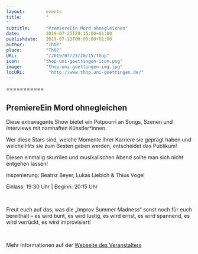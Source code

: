 ```yaml
---
layout:        events
title:         "
"
subtitle:      "PremiereEin Mord ohnegleichen"
date:          2019-07-23T20:15:00+01:00
publishdate:   2019-07-13T00:00:00+01:00
author:        "ThOP"
place:         "ThOP"
URL:           "/2019/07/23/20/15/thop"
icon:         "thop-uni-goettingen-icon.png"
image:         "thop-uni-goettingen-img.jpg"
locURL:         "http://www.thop.uni-goettingen.de/"
---
```




===========

PremiereEin Mord ohnegleichen
-----------





Diese extravagante Show bietet ein Potpourri an Songs, Szenen und Interviews mit namhaften Künstler*innen. 

Wer diese Stars sind, welche Momente ihrer Karriere sie geprägt haben und welche Hits sie zum Besten geben werden, entscheidet das Publikum! 

Diesen einmalig skurrilen und musikalischen Abend sollte man sich nicht entgehen lassen!

Inszenierung: Beatriz Beyer, Lukas Liebich & Thius Vogel

Einlass: 19:30 Uhr | Beginn: 20:15 Uhr

 



Freut euch auf das, was die „Improv Summer Madness“ sonst noch für euch bereithält – es wird bunt, es wird lustig, es wird ernst, es wird spannend, es wird verrückt, es wird improvisiert! 

 



Mehr Informationen auf der [Webseite des Veranstalters](http://www.thop.uni-goettingen.de/http://www.thop.uni-goettingen.de/sommer2019/201907-improv-madness-mord.php)
